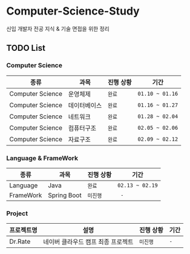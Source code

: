 # Computer-Science-Study
신입 개발자 전공 지식 &amp; 기술 면접을 위한 정리

## TODO List

### Computer Science
<table>
  <thead>
    <tr>
      <th>종류</th>
      <th>과목</th>
      <th>진행 상황</th>
      <th>기간</th>
    </tr>
  </thead>
  <tbody>
    <tr>
      <td>Computer Science</td>
      <td>운영체제</td>
      <td><code>완료</code></td>
      <td><code>01.10 ~ 01.16</code></td>
    </tr>
    <tr>
      <td>Computer Science</td>
      <td>데이터베이스</td>
      <td><code>완료</code></td>
      <td><code>01.16 ~ 01.27</code></td>
    </tr>
    <tr>
      <td>Computer Science</td>
      <td>네트워크</td>
      <td><code>완료</code></td>
      <td><code>01.28 ~ 02.04</code></td>
    </tr>
    <tr>
      <td>Computer Science</td>
      <td>컴퓨터구조</td>
      <td><code>완료</code></td>
      <td><code>02.05 ~ 02.06</code></td>
    </tr>
     <tr>
      <td>Computer Science</td>
      <td>자료구조</td>
      <td><code>완료</code></td>
      <td><code>02.09 ~ 02.12</code></td>
    </tr>
  </tbody>
</table>

### Language & FrameWork
<table>
  <thead>
    <tr>
      <th>종류</th>
      <th>과목</th>
      <th>진행 상황</th>
      <th>기간</th>
    </tr>
  </thead>
  <tbody>
    <tr>
      <td>Language</td>
      <td>Java</td>
      <td><code>완료</code></td>
      <td><code>02.13 ~ 02.19</code></td>
    </tr>    
    <tr>
      <td>FrameWork</td>
      <td>Spring Boot</td>
      <td><code>미진행</code></td>
      <td><code> - </code></td>
    </tr>    
  </tbody>
</table>


### Project
<table>
  <thead>
    <tr>
      <th>프로젝트명</th>
      <th>설명</th>
      <th>진행 상황</th>
      <th>기간</th>
    </tr>
  </thead>
  <tbody>
    <tr>
      <td>Dr.Rate</td>
      <td>네이버 클라우드 캠프 최종 프로젝트</td>
      <td><code>미진행</code></td>
      <td><code>-</code></td>
    </tr>    
  </tbody>
</table>
